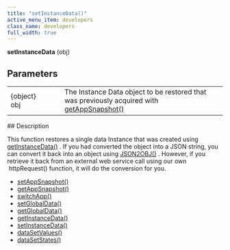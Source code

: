 ```yaml
---
title: "setInstanceData()"
active_menu_item: developers
class_name: developers
full_width: true
---
```



**setInstanceData** (obj)

## Parameters

<table>
<tr>
<td width="134">
{object} obj

</td>
<td width="20">
</td>
<td width="750">
  The Instance Data object to be restored that was previously acquired with <a href="/developers/documentation/scripting-apis/client-api/app-functions/getappsnapshot">getAppSnapshot()</a>

</td>
</tr>
</table>
## Description

This function restores a single data Instance that was created using [getInstanceData()](/developers/documentation/scripting-apis/client-api/instance-data-functions/getinstancedata) . If you had converted the object into a JSON string, you can convert it back into an object using [JSON2OBJ()](/developers/documentation/scripting-apis/client-api/conversion-functions/text2json) . However, if you retrieve it back from an external web service call using our own  httpRequest() function, it will do the conversion for you.

 - [setAppSnapshot()](/developers/documentation/scripting-apis/client-api/app-functions/setappsnapshot)
 - [getAppSnapshot()](/developers/documentation/scripting-apis/client-api/app-functions/getappsnapshot)
 - [switchApp()](/developers/documentation/scripting-apis/client-api/app-functions/switchapp)
 - [setGlobalData()](/developers/documentation/scripting-apis/client-api/global-data-pool-functions/setglobaldata)
 - [getGlobalData()](/developers/documentation/scripting-apis/client-api/global-data-pool-functions/getglobaldata)
 - [getInstanceData()](/developers/documentation/scripting-apis/client-api/instance-data-functions/getinstancedata)
 - [setInstanceData()](/developers/documentation/scripting-apis/client-api/instance-data-functions/setinstancedata)
 - [dataSetValues()](/developers/documentation/scripting-apis/client-api/widget-data-state-manipulation/datasetvalues)
 - [dataSetStates()](/developers/documentation/scripting-apis/client-api/widget-data-state-manipulation/datasetstates)


